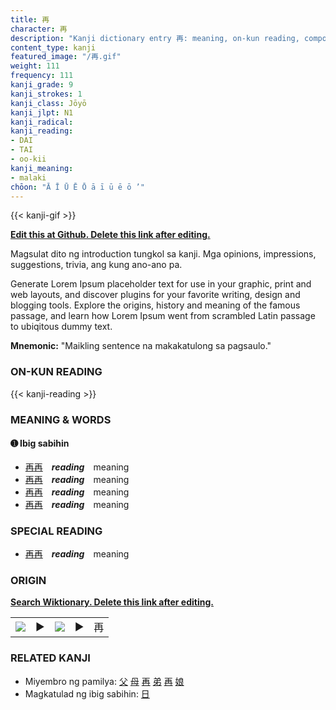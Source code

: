 ```yaml
---
title: 再
character: 再
description: "Kanji dictionary entry 再: meaning, on-kun reading, compounds, origin, related kanji"
content_type: kanji
featured_image: "/再.gif"
weight: 111
frequency: 111
kanji_grade: 9
kanji_strokes: 1
kanji_class: Jōyō
kanji_jlpt: N1
kanji_radical: 
kanji_reading: 
- DAI
- TAI
- oo-kii
kanji_meaning:
- malaki
chōon: "Ā Ī Ū Ē Ō ā ī ū ē ō ’"
---
```

[//]: # (Don't edit the line below. Kanji animated GIF code is automatically generated.)
{{< kanji-gif >}}

[//]: # (Edit below this line.)

**[Edit this at Github. Delete this link after editing.](https://github.com/tim0g/tim/tree/main/content/kanji/再/index.md)**

Magsulat dito ng introduction tungkol sa kanji. Mga opinions, impressions, suggestions, trivia, ang kung ano-ano pa.

Generate Lorem Ipsum placeholder text for use in your graphic, print and web layouts, and discover plugins for your favorite writing, design and blogging tools. Explore the origins, history and meaning of the famous passage, and learn how Lorem Ipsum went from scrambled Latin passage to ubiqitous dummy text.
 
**Mnemonic:** "Maikling sentence na makakatulong sa pagsaulo."

### ON-KUN READING

[//]: # (Don't edit the line below. ON-KUN READING code is automatically generated.)
{{< kanji-reading >}}

### MEANING & WORDS

#### ➊ **Ibig sabihin**
  - [再](../再)[再](../再)　***reading***　meaning
  - [再](../再)[再](../再)　***reading***　meaning
  - [再](../再)[再](../再)　***reading***　meaning
  - [再](../再)[再](../再)　***reading***　meaning

### SPECIAL READING
  - [再](../再)[再](../再)　***reading***　meaning

### ORIGIN

**[Search Wiktionary. Delete this link after editing.](https://wiktionary.org/wiki/再)**
<table class="kanji-table"><tr><td>
<img src="60px-再-bronze.svg.png">
</td><td>▶</td><td>
<img src="60px-再-oracle.svg.png">
</td><td>▶</td>
<td class="kanji-origin">再</td>
</tr></table>

### RELATED KANJI
- Miyembro ng pamilya: [父](../父) [母](../母) [再](../再) [弟](../弟) [再](../再) [娘](../娘)
- Magkatulad ng ibig sabihin: [日](../日)
